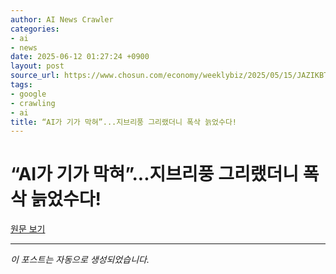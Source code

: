 ```yaml
---
author: AI News Crawler
categories:
- ai
- news
date: 2025-06-12 01:27:24 +0900
layout: post
source_url: https://www.chosun.com/economy/weeklybiz/2025/05/15/JAZIKBTO2VHVNKHW67QXY4M26Q/
tags:
- google
- crawling
- ai
title: “AI가 기가 막혀”...지브리풍 그리랬더니 폭삭 늙었수다!
---
```


# “AI가 기가 막혀”...지브리풍 그리랬더니 폭삭 늙었수다!

[원문 보기](https://www.chosun.com/economy/weeklybiz/2025/05/15/JAZIKBTO2VHVNKHW67QXY4M26Q/)

---
*이 포스트는 자동으로 생성되었습니다.*
